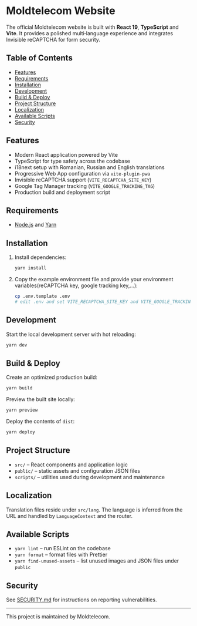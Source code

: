 # Moldtelecom Website

The official Moldtelecom website is built with **React 19**, **TypeScript** and **Vite**. It provides a polished multi‑language experience and integrates Invisible reCAPTCHA for form security.

## Table of Contents

- [Features](#features)
- [Requirements](#requirements)
- [Installation](#installation)
- [Development](#development)
- [Build & Deploy](#build--deploy)
- [Project Structure](#project-structure)
- [Localization](#localization)
- [Available Scripts](#available-scripts)
- [Security](#security)

## Features

- Modern React application powered by Vite
- TypeScript for type safety across the codebase
- i18next setup with Romanian, Russian and English translations
- Progressive Web App configuration via `vite-plugin-pwa`
- Invisible reCAPTCHA support (`VITE_RECAPTCHA_SITE_KEY`)
- Google Tag Manager tracking (`VITE_GOOGLE_TRACKING_TAG`)
- Production build and deployment script

## Requirements

- [Node.js](https://nodejs.org/) and [Yarn](https://yarnpkg.com/)

## Installation

1. Install dependencies:
   ```bash
   yarn install
   ```
2. Copy the example environment file and provide your environment variables(reCAPTCHA key, google tracking key,...):
   ```bash
   cp .env.template .env
   # edit .env and set VITE_RECAPTCHA_SITE_KEY and VITE_GOOGLE_TRACKING_TAG
   ```

## Development

Start the local development server with hot reloading:

```bash
yarn dev
```

## Build & Deploy

Create an optimized production build:

```bash
yarn build
```

Preview the built site locally:

```bash
yarn preview
```

Deploy the contents of `dist`:

```bash
yarn deploy
```

## Project Structure

- `src/` – React components and application logic
- `public/` – static assets and configuration JSON files
- `scripts/` – utilities used during development and maintenance

## Localization

Translation files reside under `src/lang`. The language is inferred from the URL and handled by `LanguageContext` and the router.

## Available Scripts

- `yarn lint` – run ESLint on the codebase
- `yarn format` – format files with Prettier
- `yarn find-unused-assets` – list unused images and JSON files under `public`

## Security

See [SECURITY.md](SECURITY.md) for instructions on reporting vulnerabilities.

---

This project is maintained by Moldtelecom.
